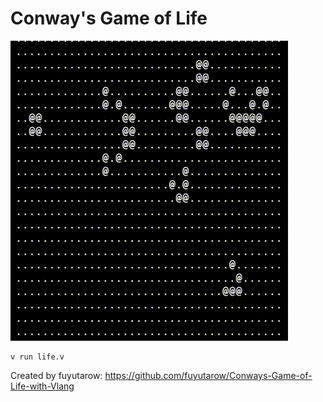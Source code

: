 # Conway's Game of Life

![](https://github.com/fuyutarow/Conways-Game-of-Life-with-Vlang/raw/master/v-gun.gif)


```
v run life.v
```

Created by fuyutarow: https://github.com/fuyutarow/Conways-Game-of-Life-with-Vlang
